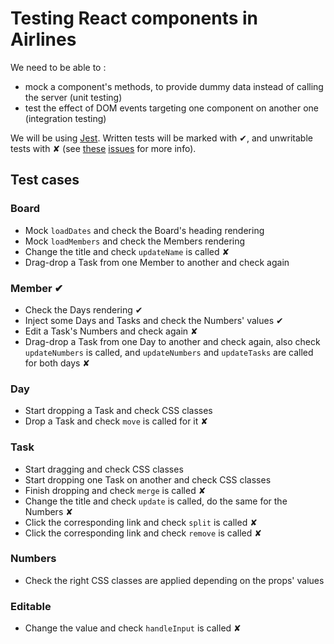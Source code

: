 # Testing React components in Airlines

We need to be able to :

- mock a component's methods, to provide dummy data instead of calling the server (unit testing)
- test the effect of DOM events targeting one component on another one (integration testing)

We will be using [Jest](http://facebook.github.io/jest/). Written tests will be marked with ✔, and unwritable tests with ✘ (see [these](https://github.com/facebook/jest/issues/207) [issues](https://github.com/facebook/react/issues/278) for more info).

## Test cases

### Board

- Mock `loadDates` and check the Board's heading rendering
- Mock `loadMembers` and check the Members rendering
- Change the title and check `updateName` is called ✘
- Drag-drop a Task from one Member to another and check again

### Member ✔

- Check the Days rendering ✔
- Inject some Days and Tasks and check the Numbers' values ✔
- Edit a Task's Numbers and check again ✘
- Drag-drop a Task from one Day to another and check again, also check `updateNumbers` is called, and `updateNumbers` and `updateTasks` are called for both days ✘

### Day

- Start dropping a Task and check CSS classes
- Drop a Task and check `move` is called for it ✘

### Task

- Start dragging and check CSS classes
- Start dropping one Task on another and check CSS classes
- Finish dropping and check `merge` is called ✘
- Change the title and check `update` is called, do the same for the Numbers ✘
- Click the corresponding link and check `split` is called ✘
- Click the corresponding link and check `remove` is called ✘

### Numbers

- Check the right CSS classes are applied depending on the props' values

### Editable

- Change the value and check `handleInput` is called ✘
